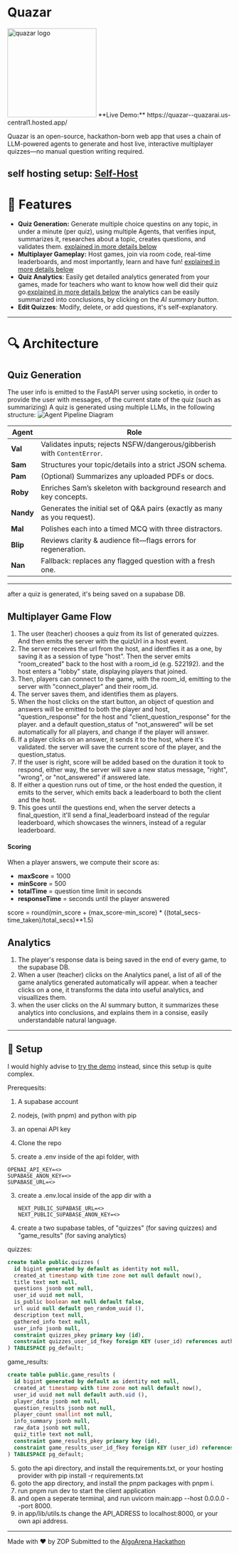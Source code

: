 # Quazar
<img src="assets/quazar_logo.png" alt="quazar logo" width="200" />
**Live Demo:** https://quazar--quazarai.us-central1.hosted.app/

Quazar is an open-source, hackathon-born web app that uses a chain of LLM-powered agents to generate and host live, interactive multiplayer quizzes—no manual question writing required.

self hosting setup: [Self-Host](README.md#-setup)
---

# 🚀 Features
- **Quiz Generation:** Generate multiple choice questins on any topic, in under a minute (per quiz), using multiple Agents, that verifies input, summarizes it, researches about a topic, creates questions, and         
  validates them. [explained in more details below](#quiz-generation)
- **Multiplayer Gameplay:** Host games, join via room code, real-time leaderboards, and most importantly, learn and have fun! [explained in more details below](#multiplayer-game-flow)
- **Quiz Analytics**: Easily get detailed analytics generated from your games, made for teachers who want to know how well did their quiz go.[explained in more details below](#analytics)
  the analytics can be easily summarized into conclusions, by clicking on the *AI summary button*.
- **Edit Quizzes**: Modify, delete, or add questions, it's self-explanatory.
---

# 🔍 Architecture
## Quiz Generation
The user info is emitted to the FastAPI server using socketio, in order to provide the user with messages, of the current state of the quiz (such as summarizing)
A quiz is generated using multiple LLMs, in the following structure:
![Agent Pipeline Diagram](assets/agents.png)

| Agent  | Role                                                                 |
|--------|----------------------------------------------------------------------|
| **Val**  | Validates inputs; rejects NSFW/dangerous/gibberish with `ContentError`. |
| **Sam**  | Structures your topic/details into a strict JSON schema.            |
| **Pam**  | (Optional) Summarizes any uploaded PDFs or docs.                    |
| **Roby** | Enriches Sam’s skeleton with background research and key concepts.  |
| **Nandy**| Generates the initial set of Q&A pairs (exactly as many as you request). |
| **Mal**  | Polishes each into a timed MCQ with three distractors.              |
| **Blip** | Reviews clarity & audience fit—flags errors for regeneration.      |
| **Nan**  | Fallback: replaces any flagged question with a fresh one.           |
---

after a quiz is generated, it's being saved on a supabase DB.

## Multiplayer Game Flow

1. The user (teacher) chooses a quiz from its list of generated quizzes. And then emits the server with the quizUrl in a host event.
2. The server receives the url from the host, and identfies it as a one, by saving it as a session of type "host". Then the server emits "room_created" back to the host with a room_id (e.g. 522192). and the host enters a "lobby" state, displaying players that joined.
3. Then, players can connect to the game, with the room_id, emitting to the server with "connect_player" and their room_id.
4. The server saves them, and identifies them as players.
5. When the host clicks on the start button, an object of question and answers will be emitted to both the player and host, "question_response" for the host and "client_question_response" for the player. and a default question_status of "not_answered" will be set automatically for all players, and change if the player will answer.
6. If a player clicks on an answer, it sends it to the host, where it's validated. the server will save the current score of the player, and the question_status.
7. If the user is right, score will be added based on the duration it took to respond, either way, the server will save a new status message, "right", "wrong", or "not_answered" if answered late.
8. If either a question runs out of time, or the host ended the question, it emits to the server, which emits back a leaderboard to both the client and the host.
9. This goes until the questions end, when the server detects a final_question, it'll send a final_leaderboard instead of the regular leaderboard, which showcases the winners, instead of a regular leaderboard.

#### Scoring
When a player answers, we compute their score as:
- **maxScore** = 1000  
- **minScore** = 500  
- **totalTime** = question time limit in seconds  
- **responseTime** = seconds until the player answered

score = round(min_score + (max_score-min_score) * ((total_secs-time_taken)/total_secs)**1.5)

## Analytics
1. The player's response data is being saved in the end of every game, to the supabase DB.
2. When a user (teacher) clicks on the Analytics panel, a list of all of the game analytics generated automatically will appear. when a teacher clicks on a one, it transforms the data into useful analytics, and visuallizes them.
3. when the user clicks on the AI summary button, it summarizes these analytics into conclusions, and explains them in a consise, easily understandable natural language.

---
## 🚧 Setup
I would highly advise to [try the demo](https://quazar--quazarai.us-central1.hosted.app) instead, since this setup is quite complex.

Prerequesits: 
1. A supabase account
2. nodejs, (with pnpm) and python with pip
3. an openai API key

1. Clone the repo
2. create a .env inside of the api folder, with 
```.env
OPENAI_API_KEY=<>
SUPABASE_ANON_KEY=<>
SUPABASE_URL=<>
```
3. create a .env.local inside of the app dir with a
   ```
   NEXT_PUBLIC_SUPABASE_URL=<>
   NEXT_PUBLIC_SUPABASE_ANON_KEY=<>
   ```
4. create a two supabase tables, of "quizzes" (for saving quizzes) and "game_results" (for saving analytics)

quizzes:
``` sql
create table public.quizzes (
  id bigint generated by default as identity not null,
  created_at timestamp with time zone not null default now(),
  title text not null,
  questions jsonb not null,
  user_id uuid not null,
  is_public boolean not null default false,
  url uuid null default gen_random_uuid (),
  description text null,
  gathered_info text null,
  user_info jsonb null,
  constraint quizzes_pkey primary key (id),
  constraint quizzes_user_id_fkey foreign KEY (user_id) references auth.users (id) on delete set null
) TABLESPACE pg_default;
```
game_results:
``` sql
create table public.game_results (
  id bigint generated by default as identity not null,
  created_at timestamp with time zone not null default now(),
  user_id uuid not null default auth.uid (),
  player_data jsonb not null,
  question_results jsonb not null,
  player_count smallint not null,
  info_summary jsonb null,
  raw_data jsonb not null,
  quiz_title text not null,
  constraint game_results_pkey primary key (id),
  constraint game_results_user_id_fkey foreign KEY (user_id) references auth.users (id)
) TABLESPACE pg_default;
```
5. goto the api directory, and install the requirements.txt, or your hosting provider with pip install -r requirements.txt
6. goto the app directory, and install the pnpm packages with pnpm i.
7. run pnpm run dev to start the client application
8. and open a seperate terminal, and run uvicorn main:app --host 0.0.0.0 --port 8000.
9. in app/lib/utils.ts change the API_ADRESS to localhost:8000, or your own api address.


---

Made with ❤️ by ZOP 
Submitted to the [AlgoArena Hackathon](https://algoarena.devpost.com/)  
